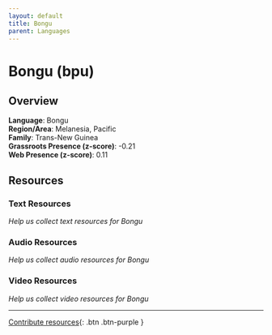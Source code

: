 ```yaml
---
layout: default
title: Bongu
parent: Languages
---
```


# Bongu (bpu)

## Overview

**Language**: Bongu  
**Region/Area**: Melanesia, Pacific  
**Family**: Trans-New Guinea  
**Grassroots Presence (z-score)**: -0.21  
**Web Presence (z-score)**: 0.11  

## Resources

### Text Resources
*Help us collect text resources for Bongu*

### Audio Resources
*Help us collect audio resources for Bongu*

### Video Resources
*Help us collect video resources for Bongu*

---

[Contribute resources](https://forms.office.com/e/1SfLJx3u1r){: .btn .btn-purple }
